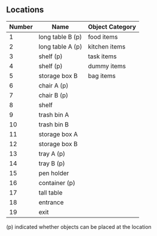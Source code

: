## Locations
| Number | Name  | Object Category
| ------------ | ----------- | ----------- |
| 1 | long table B (p) | food items |
| 2 | long table A (p) | kitchen items |
| 3 | shelf (p) | task items |
| 4 | shelf (p) | dummy items |
| 5 | storage box B | bag items |
| 6 | chair A (p) |
| 7 | chair B (p) |
| 8 | shelf |
| 9 | trash bin A |
| 10 | trash bin B |
| 11 | storage box A |
| 12 | storage box B |
| 13 | tray A (p) |
| 14 | tray B (p) |
| 15 | pen holder |
| 16 | container (p) |
| 17 | tall table |
| 18 | entrance |
| 19 | exit | 

(p) indicated whether objects can be placed at the location